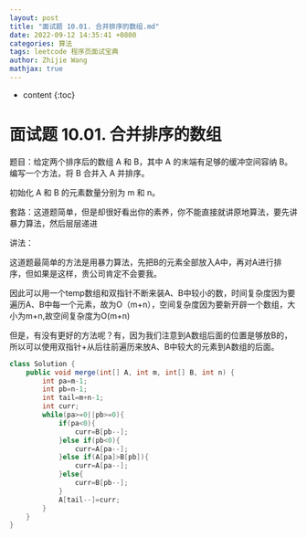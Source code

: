 ```yaml
---
layout: post
title: "面试题 10.01. 合并排序的数组.md"
date: 2022-09-12 14:35:41 +0800
categories: 算法
tags: leetcode 程序员面试宝典
author: Zhijie Wang
mathjax: true
---
```



* content
{:toc}














# 面试题 10.01. 合并排序的数组

题目：给定两个排序后的数组 A 和 B，其中 A 的末端有足够的缓冲空间容纳 B。 编写一个方法，将 B 合并入 A 并排序。

初始化 A 和 B 的元素数量分别为 m 和 n。

套路：这道题简单，但是却很好看出你的素养，你不能直接就讲原地算法，要先讲暴力算法，然后层层递进

讲法：

这道题最简单的方法是用暴力算法，先把B的元素全部放入A中，再对A进行排序，但如果是这样，贵公司肯定不会要我。

因此可以用一个temp数组和双指针不断来装A、B中较小的数，时间复杂度因为要遍历A、B中每一个元素，故为O（m+n），空间复杂度因为要新开辟一个数组，大小为m+n,故空间复杂度为O(m+n)

但是，有没有更好的方法呢？有，因为我们注意到A数组后面的位置是够放B的，所以可以使用双指针+从后往前遍历来放A、B中较大的元素到A数组的后面。

```java
class Solution {
    public void merge(int[] A, int m, int[] B, int n) {
        int pa=m-1;
        int pb=n-1;
        int tail=m+n-1;
        int curr;
        while(pa>=0||pb>=0){
            if(pa<0){
                curr=B[pb--];
            }else if(pb<0){
                curr=A[pa--];
            }else if(A[pa]>B[pb]){
                curr=A[pa--];
            }else{
                curr=B[pb--];
            }
            A[tail--]=curr;
        }
    }
}
```
